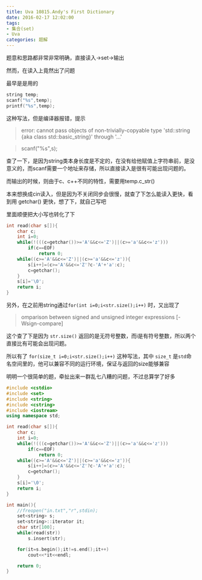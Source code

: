 ```yaml
---
title: Uva 10815.Andy's First Dictionary
date: 2016-02-17 12:02:00
tags: 
- 集合(set)
- Uva
categories: 题解
---
```


题意和思路都非常非常明确，直接读入->set->输出

然而，在读入上竟然出了问题

最早是是用的
<!--more-->
```cpp
string temp;
scanf("%s",temp);
printf("%s",temp);
```

这种写法，但是编译器报错，提示

> error: cannot pass objects of non-trivially-copyable type 'std::string {aka class std::basic_string<char>}' through '...'

> scanf("%s",s);

查了一下，是因为string类本身长度是不定的，在没有给他赋值上字符串前，是没意义的，而scanf需要一个地址来存储，所以直接读入是很有可能出现问题的。

而输出的时候，则由于c、c++不同的特性，需要用temp.c_str()

本来想换成cin读入，但是因为不关闭同步会很慢，就查了下怎么能读入更快，看到用 getchar() 更快，想了下，就自己写吧

里面顺便把大小写也转化了下

<!--more-->

``` cpp 快速读入
int read(char s[]){
    char c;
    int i=0;
    while(!(((c=getchar())>='A'&&c<='Z')||(c>='a'&&c<='z')))
        if(c==EOF)
            return 0;
    while((c>='A'&&c<='Z')||(c>='a'&&c<='z')){
        s[i++]=(c>='A'&&c<='Z'?c-'A'+'a':c);
        c=getchar();
    }
    s[i]='\0';
    return i;
}
```

另外，在之前用string通过` for(int i=0;i<str.size();i++) ` 时，又出现了

> omparison between signed and unsigned integer expressions [-Wsign-compare]

这个查了下是因为 `str.size()` 返回的是无符号整数，而i是有符号整数，所以两个直接比有可能会出现问题。

所以有了 `for(size_t i=0;i<str.size();i++)` 这种写法，其中 `size_t` 是`std`命名空间里的，他可以兼容不同的运行环境，保证与返回的size能够兼容

 

明明一个很简单的题，牵扯出来一群乱七八糟的问题，不过总算学了好多

``` cpp
#include <cstdio>
#include <set>
#include <string>
#include <cstring>
#include <iostream>
using namespace std;

int read(char s[]){
    char c;
    int i=0;
    while(!(((c=getchar())>='A'&&c<='Z')||(c>='a'&&c<='z')))
        if(c==EOF)
            return 0;
    while((c>='A'&&c<='Z')||(c>='a'&&c<='z')){
        s[i++]=(c>='A'&&c<='Z'?c-'A'+'a':c);
        c=getchar();
    }
    s[i]='\0';
    return i;
}

int main(){
    //freopen("in.txt","r",stdin);
    set<string> s;
    set<string>::iterator it;
    char str[100];
    while(read(str))
        s.insert(str);

    for(it=s.begin();it!=s.end();it++)
        cout<<*it<<endl;

    return 0;
}
```